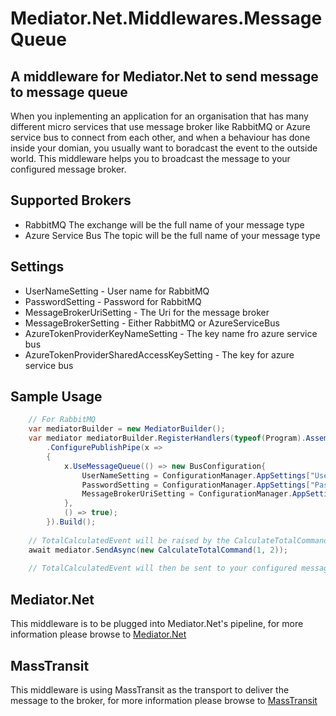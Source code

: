# Mediator.Net.Middlewares.MessageQueue
## A middleware for Mediator.Net to send message to message queue
When you inplementing an application for an organisation that has many different micro services that use message broker like RabbitMQ or Azure service bus to connect from each other, and when a behaviour has done inside your domian, you usually want to boradcast the event to the outside world. This middleware helps you to broadcast the message to your configured message broker.

## Supported Brokers
* RabbitMQ
The exchange will be the full name of your message type
* Azure Service Bus
The topic will be the full  name of your message type

## Settings
* UserNameSetting - User name for RabbitMQ
* PasswordSetting - Password for RabbitMQ
* MessageBrokerUriSetting - The Uri for the message broker
* MessageBrokerSetting - Either RabbitMQ or AzureServiceBus
* AzureTokenProviderKeyNameSetting - The key name fro azure service bus
* AzureTokenProviderSharedAccessKeySetting - The key for azure service bus

## Sample Usage
```C#
	// For RabbitMQ
	var mediatorBuilder = new MediatorBuilder();
    var mediator mediatorBuilder.RegisterHandlers(typeof(Program).Assembly)
        .ConfigurePublishPipe(x =>
        {
            x.UseMessageQueue(() => new BusConfiguration{
				UserNameSetting = ConfigurationManager.AppSettings["UserNameSetting"],
				PasswordSetting = ConfigurationManager.AppSettings["PasswordSetting"],
				MessageBrokerUriSetting = ConfigurationManager.AppSettings["MessageBrokerUriSetting"]
			},
            () => true);
        }).Build();
	
	// TotalCalculatedEvent will be raised by the CalculateTotalCommandHandler
	await mediator.SendAsync(new CalculateTotalCommand(1, 2));
	
	// TotalCalculatedEvent will then be sent to your configured message broker
```

## Mediator.Net
This middleware is to be plugged into Mediator.Net's pipeline, for more information please browse to [Mediator.Net](https://github.com/mayuanyang/Mediator.Net)


## MassTransit
This middleware is using MassTransit as the transport to deliver the message to the broker, for more information please browse to [MassTransit](https://github.com/MassTransit/MassTransit)

